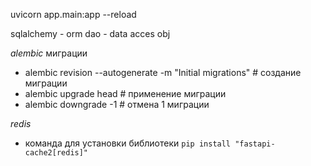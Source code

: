 uvicorn app.main:app --reload

sqlalchemy - orm
dao - data acces obj

_alembic_ миграции

- alembic revision --autogenerate -m "Initial migrations" # создание миграции
- alembic upgrade head # применение миграции
- alembic downgrade -1 # отмена 1 миграции

_redis_

- команда для установки библиотеки `pip install "fastapi-cache2[redis]"`
